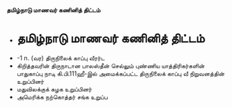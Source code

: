 **தமிழ்நாடு மாணவர் கணினித் திட்டம்**
- # தமிழ்நாடு மாணவர் கணினித் திட்டம்
- -1 n. (வர) திருநிலைக் காப்பு வீரர்ட
- கிறித்தவரின் திருநாடான பாலஸ்தீன் செல்லும் புண்ணிய யாத்திரிகர்களின் பாதுகாப்பு நாடி கி.பி.111ஹீ-இல் அமைக்கப்பட்ட திருநிலைக் காப்பு வீ நிறுவனத்தின் உறுப்பினர்
- மதுவிலக்குக் கழக உறுப்பினர்
- அமெரிக்க நற்கொத்தர் சங்க உறுப்ப


